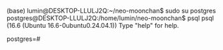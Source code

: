 (base) lumin@DESKTOP-LLULJ2Q:~/neo-moonchan$ sudo su postgres
postgres@DESKTOP-LLULJ2Q:/home/lumin/neo-moonchan$ psql
psql (16.6 (Ubuntu 16.6-0ubuntu0.24.04.1))
Type "help" for help.

postgres=# 